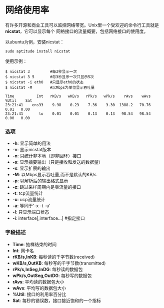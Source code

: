 网络使用率
==================================================================
有许多开源和商业工具可以监控网络带宽。Unix里一个受欢迎的命令行工具就是 **nicstat**，它可以显示每个
网络接口的流量概要，包括网络接口的使用度。

以ubuntu为例，安装nicstat：
```shell
sudo aptitude install nicstat
```

使用示例：
```shell
$ nicstat 3         #每3秒显示一次
$ nicstat 3 5       #每3秒显示一次共显示5次
$ nicstat -i eth0   #只显示eth0的状态
$ nicstat -M        #以Mbps为单位显示吞吐量
```
```
Time          Int   rKB/s   wKB/s   rPk/s   wPk/s    rAvs    wAvs %Util    Sat
23:21:41    ens33    9.98    0.23    7.36    3.30  1388.2   70.76  0.01   0.00
23:21:41       lo    0.01    0.01    0.13    0.13   98.54   98.54  0.00   0.00
```

### 选项
+ **-h**:	显示简单的用法
+ **-v**:	显示nicstat版本
+ **-n**:	只统计非本地（即非回环）接口
+ **-s**:	显示摘要输出（只是接收和发送的数据量）
+ **-x**:	显示扩展的输出
+ **-M**:	以Mbps显示吞吐量,而不是默认的KB/s
+ **-p**:	以解析后的输出格式显示
+ **-z**:	跳过采样周期内是零流量的接口
+ **-t**:	tcp流量统计
+ **-u**:	ucp流量统计
+ **-a**:	等同于'-x -t -u'
+ **-l**:	只显示端口状态
+ **-i**: interface[,interface...]	#指定接口

### 字段描述
+ **Time**:                     抽样结束的时间
+ **Int**:			                网卡名
+ **rKB/s,InKB**:	              每秒读的千字节数(received)
+ **wKB/s,OutKB**:	            每秒写的千字节数(transmitted)
+ **rPk/s,InSeg,InDG**:	        每秒读的数据包
+ **wPk/s,OutSeg,OutDG**:       每秒写的数据包
+ **rAvs**:				              平均读的数据包大小
+ **wAvs**:				              平均写的数据包大小
+ **%Util**:				            接口的利用率百分比
+ **Sat**:				              每秒的错误数，接口接近饱和的一个指标
